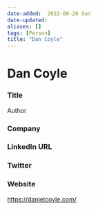 ```yaml
---
date-added:  2022-08-28 Sun
date-updated: 
aliases: []
tags: [Person]
title: "Dan Coyle"
---
```


# Dan Coyle

### Title
Author

### Company


### LinkedIn URL


### Twitter


### Website
https://danielcoyle.com/





	

